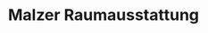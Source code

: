 ---
title: "Malzer Raumausstattung"
url: /weiden-i-d-opf/malzer-raumausstattung/
shop: Raumausstattung
---